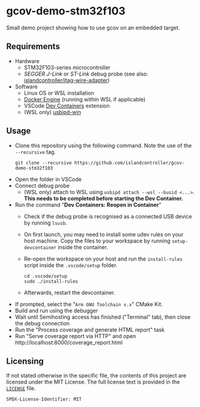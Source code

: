 # gcov-demo-stm32f103

Small demo project showing how to use gcov on an embedded target.

## Requirements

* Hardware
  * STM32F103-series microcontroller
  * *SEGGER J-Link* or *ST-Link* debug probe (see also: [islandcontroller/jtag-wire-adapter](https://github.com/islandcontroller/jtag-wire-adapter))
* Software
  * Linux OS or WSL installation
  * [Docker Engine](https://docs.docker.com/engine/install/debian/) (running within WSL if applicable)
  * VSCode [Dev Containers](https://marketplace.visualstudio.com/items?itemName=ms-vscode-remote.remote-containers) extension
  * (WSL only) [usbipd-win](https://learn.microsoft.com/en-us/windows/wsl/connect-usb)

## Usage

* Clone this repository using the following command. Note the use of the `--recursive` tag.
  ```
  git clone --recursive https://github.com/islandcontroller/gcov-demo-stm32f103
  ```
* Open the folder in VSCode
* Connect debug probe
  * (WSL only) attach to WSL using `usbipd attach --wsl --busid <...>`. **This needs to be completed before starting the Dev Container.**
* Run the command "**Dev Containers: Reopen in Container**"
  * Check if the debug probe is recognised as a connected USB device by running `lsusb`.
  * On first launch, you may need to install some udev rules on your host machine. Copy the files to your workspace by running `setup-devcontainer` inside the container.
  * Re-open the workspace on your host and run the `install-rules` script inside the `.vscode/setup` folder.

        cd .vscode/setup
        sudo ./install-rules

  * Afterwards, restart the devcontainer.
* If prompted, select the "`Arm GNU Toolchain x.x`" CMake Kit. 
* Build and run using the debugger
* Wait until Semihosting access has finished ("Terminal" tab), then close the debug connection
* Run the "Process coverage and generate HTML report" task
* Run "Serve coverage report via HTTP" and open http://localhost:8000/coverage_report.html

## Licensing

If not stated otherwise in the specific file, the contents of this project are licensed under the MIT License. The full license text is provided in the [`LICENSE`](LICENSE) file.

    SPDX-License-Identifier: MIT
